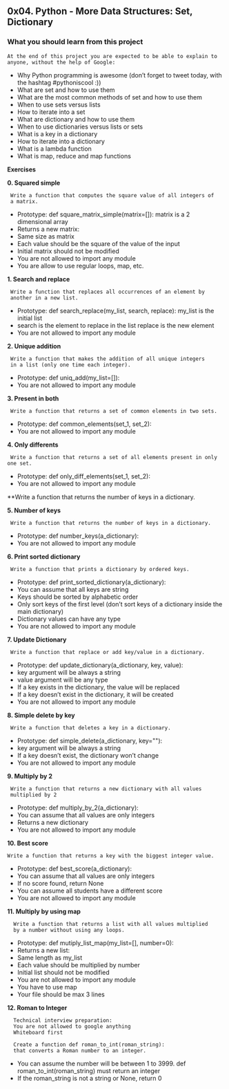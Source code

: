 ## 0x04. Python - More Data Structures: Set, Dictionary

### What you should learn from this project

```
At the end of this project you are expected to be able to explain to
anyone, without the help of Google:
```

* Why Python programming is awesome (don’t forget to tweet today,
  with the hashtag #pythoniscool :))
* What are set and how to use them
* What are the most common methods of set and how to use them
* When to use sets versus lists
* How to iterate into a set
* What are dictionary and how to use them
* When to use dictionaries versus lists or sets
* What is a key in a dictionary
* How to iterate into a dictionary
* What is a lambda function
* What is map, reduce and map functions

**Exercises**

**0. Squared simple**

     Write a function that computes the square value of all integers of
     a matrix.

* Prototype: def square_matrix_simple(matrix=[]):
  matrix is a 2 dimensional array
* Returns a new matrix:
* Same size as matrix
* Each value should be the square of the value of the input
* Initial matrix should not be modified
* You are not allowed to import any module
* You are allow to use regular loops, map, etc.

**1. Search and replace**

     Write a function that replaces all occurrences of an element by
     another in a new list.

* Prototype: def search_replace(my_list, search, replace):
  my_list is the initial list
* search is the element to replace in the list
  replace is the new element
* You are not allowed to import any module

**2. Unique addition**

     Write a function that makes the addition of all unique integers
     in a list (only one time each integer).
* Prototype: def uniq_add(my_list=[]):
* You are not allowed to import any module

**3. Present in both**

     Write a function that returns a set of common elements in two sets.

* Prototype: def common_elements(set_1, set_2):
* You are not allowed to import any module

**4. Only differents**

     Write a function that returns a set of all elements present in only one set.

* Prototype: def only_diff_elements(set_1, set_2):
* You are not allowed to import any module

**Write a function that returns the number of keys in a dictionary.

**5. Number of keys**

     Write a function that returns the number of keys in a dictionary.

* Prototype: def number_keys(a_dictionary):
* You are not allowed to import any module

**6. Print sorted dictionary**

     Write a function that prints a dictionary by ordered keys.

* Prototype: def print_sorted_dictionary(a_dictionary):
* You can assume that all keys are string
* Keys should be sorted by alphabetic order
* Only sort keys of the first level (don’t sort keys of a
  dictionary inside the main dictionary)
* Dictionary values can have any type
* You are not allowed to import any module

**7. Update Dictionary**

     Write a function that replace or add key/value in a dictionary.

* Prototype: def update_dictionary(a_dictionary, key, value):
* key argument will be always a string
* value argument will be any type
* If a key exists in the dictionary, the value will be replaced
* If a key doesn’t exist in the dictionary, it will be created
* You are not allowed to import any module

**8. Simple delete by key**

     Write a function that deletes a key in a dictionary.

* Prototype: def simple_delete(a_dictionary, key=""):
* key argument will be always a string
* If a key doesn’t exist, the dictionary won’t change
* You are not allowed to import any module

**9. Multiply by 2**

     Write a function that returns a new dictionary with all values
     multiplied by 2

* Prototype: def multiply_by_2(a_dictionary):
* You can assume that all values are only integers
* Returns a new dictionary
* You are not allowed to import any module

**10. Best score**

    Write a function that returns a key with the biggest integer value.

* Prototype: def best_score(a_dictionary):
* You can assume that all values are only integers
* If no score found, return None
* You can assume all students have a different score
* You are not allowed to import any module

**11. Multiply by using map**

      Write a function that returns a list with all values multiplied
      by a number without using any loops.

* Prototype: def mutiply_list_map(my_list=[], number=0):
* Returns a new list:
* Same length as my_list
* Each value should be multiplied by number
* Initial list should not be modified
* You are not allowed to import any module
* You have to use map
* Your file should be max 3 lines

**12. Roman to Integer**

      Technical interview preparation:
      You are not allowed to google anything
      Whiteboard first

      Create a function def roman_to_int(roman_string):
      that converts a Roman number to an integer.

* You can assume the number will be between 1 to 3999.
  def roman_to_int(roman_string) must return an integer
* If the roman_string is not a string or None, return 0

